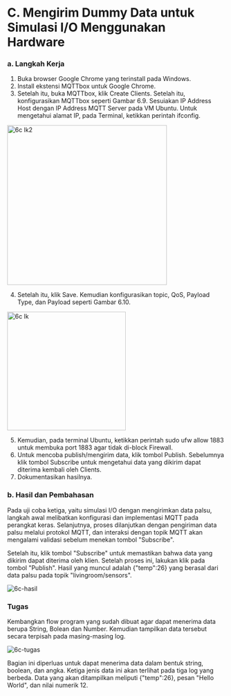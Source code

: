 # C. Mengirim Dummy Data untuk Simulasi I/O Menggunakan Hardware

### a. Langkah Kerja
  1. Buka browser Google Chrome yang terinstall pada Windows.
  2. Install ekstensi MQTTbox untuk Google Chrome.
  3. Setelah itu, buka MQTTbox, klik Create Clients. Setelah itu, konfigurasikan MQTTbox seperti Gambar 6.9. Sesuiakan IP Address Host dengan IP Address MQTT Server pada VM Ubuntu. Untuk mengetahui alamat IP, pada Terminal, ketikkan perintah ifconfig.
<img width="369" alt="6c lk2" src="https://github.com/FerdyRino/Embedded/assets/151800680/7103aba0-9acc-4575-ad14-ed79c396a2cc">


  4. Setelah itu, klik Save. Kemudian konfigurasikan topic, QoS, Payload Type, dan Payload seperti Gambar 6.10.

<img width="274" alt="6c lk" src="https://github.com/FerdyRino/Embedded/assets/151800680/28bf2194-1b7e-416e-9b0b-4f99c3b92816">

  5. Kemudian, pada terminal Ubuntu, ketikkan perintah sudo ufw allow 1883 untuk membuka port 1883 agar tidak di-block Firewall.
  6. Untuk mencoba publish/mengirim data, klik tombol Publish. Sebelumnya klik tombol Subscribe untuk mengetahui data yang dikirim dapat diterima kembali oleh Clients.
  7. Dokumentasikan hasilnya.


### b. Hasil dan Pembahasan
Pada uji coba ketiga, yaitu simulasi I/O dengan mengirimkan data palsu, langkah awal melibatkan konfigurasi dan implementasi MQTT pada perangkat keras. Selanjutnya, proses dilanjutkan dengan pengiriman data palsu melalui protokol MQTT, dan interaksi dengan topik MQTT akan mengalami validasi sebelum menekan tombol "Subscribe".

Setelah itu, klik tombol "Subscribe" untuk memastikan bahwa data yang dikirim dapat diterima oleh klien. Setelah proses ini, lakukan klik pada tombol "Publish". Hasil yang muncul adalah {"temp":26} yang berasal dari data palsu pada topik "livingroom/sensors".

![6c-hasil](https://github.com/FerdyRino/Embedded/assets/151800680/d244dd7f-37b3-45ba-a9a0-7371768182f9)


### Tugas

Kembangkan flow program yang sudah dibuat agar dapat menerima data berupa String, Bolean dan Number. Kemudian tampilkan data tersebut secara terpisah pada masing-masing log.

![6c-tugas](https://github.com/FerdyRino/Embedded/assets/151800680/7f5ef7c7-3186-458a-94a7-e43a88d740b3)

Bagian ini diperluas untuk dapat menerima data dalam bentuk string, boolean, dan angka. Ketiga jenis data ini akan terlihat pada tiga log yang berbeda. Data yang akan ditampilkan meliputi {"temp":26}, pesan "Hello World", dan nilai numerik 12.

